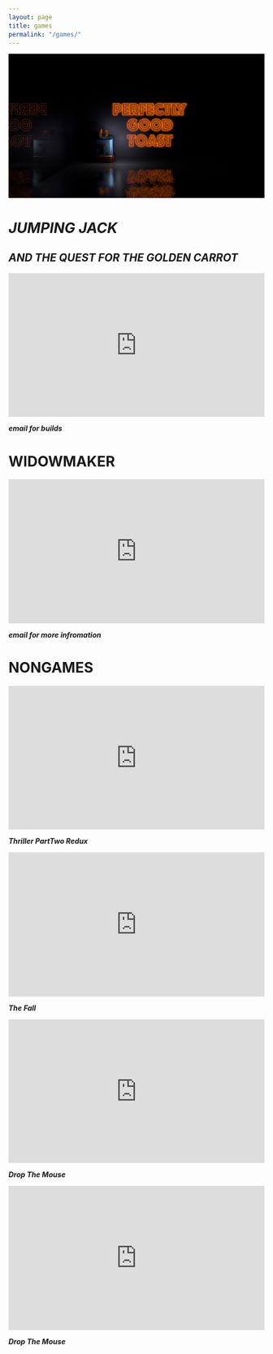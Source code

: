 ```yaml
---
layout: page
title: games
permalink: "/games/"
--- 
```


![PERFECTLY GOOD TOAST](/images/PGTLogo.png)
# ___JUMPING JACK___
## ___AND THE QUEST FOR THE GOLDEN CARROT___
 
<style>.embed-container { position: relative; padding-bottom: 56.25%; height: 0; overflow: hidden; max-width: 100%; } .embed-container iframe, .embed-container object, .embed-container embed { position: absolute; top: 0; left: 0; width: 100%; height: 100%; }</style><div class='embed-container'><iframe src='https://www.youtube.com/embed//UQ0W-oIohoQ' frameborder='0' allowfullscreen></iframe></div>
 
___email for builds___

# **WIDOWMAKER**
<style>.embed-container { position: relative; padding-bottom: 56.25%; height: 0; overflow: hidden; max-width: 100%; } .embed-container iframe, .embed-container object, .embed-container embed { position: absolute; top: 0; left: 0; width: 100%; height: 100%; }</style><div class='embed-container'><iframe src='https://www.youtube.com/embed/49j4e3npE_I' frameborder='0' allowfullscreen></iframe></div>
 
___email for more infromation___

# **NONGAMES**


<style>.embed-container { position: relative; padding-bottom: 56.25%; height: 0; overflow: hidden; max-width: 100%; } .embed-container iframe, .embed-container object, .embed-container embed { position: absolute; top: 0; left: 0; width: 100%; height: 100%; }</style><div class='embed-container'><iframe src='https://www.youtube.com/embed/7wdeyl_wVbY' frameborder='0' allowfullscreen></iframe></div>
___Thriller PartTwo Redux___

<style>.embed-container { position: relative; padding-bottom: 56.25%; height: 0; overflow: hidden; max-width: 100%; } .embed-container iframe, .embed-container object, .embed-container embed { position: absolute; top: 0; left: 0; width: 100%; height: 100%; }</style><div class='embed-container'><iframe src='https://www.youtube.com/embed/t4BNkE_elzY' frameborder='0' allowfullscreen></iframe></div>
___The Fall___

<style>.embed-container { position: relative; padding-bottom: 56.25%; height: 0; overflow: hidden; max-width: 100%; } .embed-container iframe, .embed-container object, .embed-container embed { position: absolute; top: 0; left: 0; width: 100%; height: 100%; }</style><div class='embed-container'><iframe src='https://www.youtube.com/embed/ruGEmaDAnuc' frameborder='0' allowfullscreen></iframe></div>
___Drop The Mouse___
 
<style>.embed-container { position: relative; padding-bottom: 56.25%; height: 0; overflow: hidden; max-width: 100%; } .embed-container iframe, .embed-container object, .embed-container embed { position: absolute; top: 0; left: 0; width: 100%; height: 100%; }</style><div class='embed-container'><iframe src='https://www.youtube.com/embed/fmGdgPTn3cg' frameborder='0' allowfullscreen></iframe></div>
___Drop The Mouse___
 
